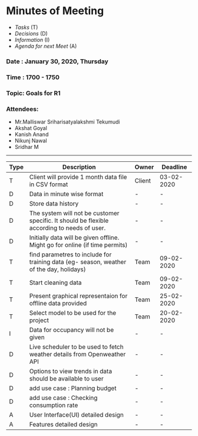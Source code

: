 # Minutes of Meeting

* *Tasks* (T)
* *Decisions* (D)
* *Information* (I)
* *Agenda for next Meet* (A)

 
### Date : January 30, 2020, Thursday
### Time : 1700 - 1750
### Topic: Goals for R1
### Attendees:
- Mr.Malliswar Sriharisatyalakshmi Tekumudi
- Akshat Goyal
- Kanish Anand
- Nikunj Nawal
- Sridhar M

-----------------

**Type** | **Description** | **Owner** | **Deadline** |
---- | ---- | ---- | ---- |
T | Client will provide 1 month data file in CSV format                                         | Client | 03-02-2020 |
D | Data in minute wise format                                                                  | - | - |
D | Store data history                                                                          | - | - |
D | The system will not be customer specific. It should be flexible according to needs of user. | - | - |
D | Initially data will be given offline. Might go for online (if time permits)                 | - | - |
T | find parametres to include for training data (eg- season, weather of the day, holidays)     | Team | 09-02-2020 |
T | Start cleaning data                                                                         | Team | 09-02-2020 |
T | Present graphical representaion for offline data provided                                   | Team | 25-02-2020 |
T | Select model to be used for the project                                                     | Team | 20-02-2020 |
I | Data for occupancy will not be given                                                        | - | - |
D | Live scheduler to be used to fetch weather details from Openweather API                     | - | - |
D | Options to view trends in data should be available to user                                  | - | - |
D | add use case : Planning budget                                                              | - | - |
D | add use case : Checking consumption rate                                                    | - | - |
A | User Interface(UI) detailed design                                                          | - | - |
A | Features detailed design                                                                    | - | - |
